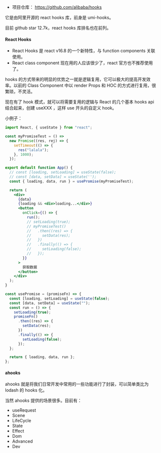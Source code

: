 - 项目仓库： https://github.com/alibaba/hooks

它是由阿里开源的 react hooks 库，前身是 umi-hooks。

目前 github star 12.7k，react hooks 库排名也在前列。

#### React Hooks

- React Hooks 是 react v16.8 的一个新特性，与 function components 关联使用。
- React class component 现在用的人应该很少了，react 官方也不推荐使用了。

hooks 的方式带来的明显的优势之一就是逻辑复用，它可以极大的提高开发效率。以前的 Class Component 中以 render Props 和 HOC 的方式进行复用，很繁琐，不灵活。

现在有了 hook 模式，就可以将需要复用的逻辑与 React 的几个基本 hooks api 结合起来，创建 useXXX ，这样 use 开头的自定义 hook。

小例子：

```jsx
import React, { useState } from "react";

const myPromiseTest = () =>
  new Promise((res, rej) => {
    setTimeout(() => {
      res("lalala");
    }, 1000);
  });

export default function App() {
  // const [loading, setLoading] = useState(false);
  // const [data, setData] = useState('');
  const { loading, data, run } = usePromise(myPromiseTest);

  return (
    <div>
      {data}
      {loading && <div>loading...</div>}
      <button
        onClick={() => {
          run();
          // setLoading(true);
          // myPromiseTest()
          //   .then((res) => {
          //     setData(res);
          //   })
          //   .finally(() => {
          //     setLoading(false);
          //   });
        }}
      >
        获取数据
      </button>
    </div>
  );
}

const usePromise = (promiseFn) => {
  const [loading, setLoading] = useState(false);
  const [data, setData] = useState("");
  const run = () => {
    setLoading(true);
    promiseFn()
      .then((res) => {
        setData(res);
      })
      .finally(() => {
        setLoading(false);
      });
  };

  return { loading, data, run };
};
```

#### ahooks

ahooks 就是将我们日常开发中常用的一些功能进行了封装，可以简单类比为 lodash 的 hooks 化。

当然 ahooks 提供的场景很多。目前有：

- useRequest
- Scene
- LifeCycle
- ​State
- ​Effect
- ​Dom
- ​Advanced
- ​Dev
